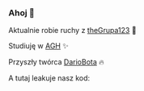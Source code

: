 ### Ahoj 👋

 Aktualnie robie ruchy z [theGrupa123](https://github.com/orgs/AGH-Narzedzia-Informatyczne-2021-2022/teams/the-grupa123) 🚀
 
 Studiuję w [AGH](https://www.agh.edu.pl) ✨
 
 Przyszły twórca [DarioBota](https://github.com/AGH-Narzedzia-Informatyczne-2021-2022/theGrupa123) 🔥

A tutaj leakuje nasz kod:
<script src="https://gist.github.com/pepe5p/bd46d372b2a6f0f93f4b2337c6f1188c.js"></script>
